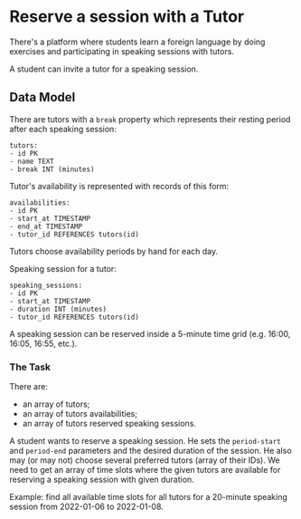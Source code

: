 # Reserve a session with a Tutor
There's a platform where students learn a foreign language by doing exercises and participating in speaking sessions with tutors.

A student can invite a tutor for a speaking session.

## Data Model
There are tutors with a `break` property which represents their resting period after each speaking session:

```
tutors:
- id PK
- name TEXT
- break INT (minutes)
```

Tutor's availability is represented with records of this form:

```
availabilities:
- id PK
- start_at TIMESTAMP
- end_at TIMESTAMP
- tutor_id REFERENCES tutors(id)
```

Tutors choose availability periods by hand for each day.

Speaking session for a tutor:

```
speaking_sessions:
- id PK
- start_at TIMESTAMP
- duration INT (minutes)
- tutor_id REFERENCES tutors(id)
```

A speaking session can be reserved inside a 5-minute time grid (e.g. 16:00, 16:05, 16:55, etc.).

### The Task
There are:

- an array of tutors;
- an array of tutors availabilities;
- an array of tutors reserved speaking sessions.

A student wants to reserve a speaking session. He sets the `period-start` and `period-end` parameters and the desired
duration of the session. He also may (or may not) choose several preferred tutors (array of their IDs). We need to get
an array of time slots where the given tutors are available for reserving a speaking session with given duration.

Example: find all available time slots for all tutors for a 20-minute speaking session from 2022-01-06 to 2022-01-08.